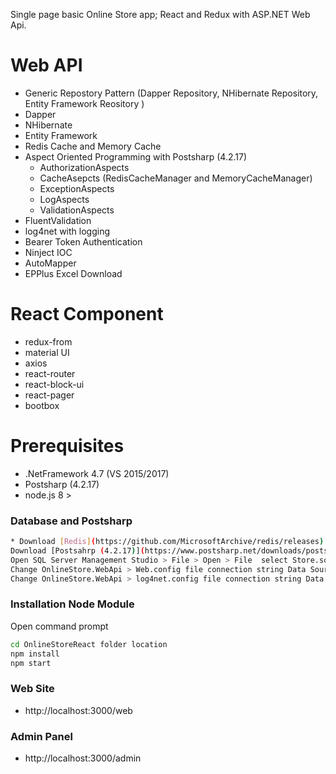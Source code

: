 Single page basic Online Store app; React and Redux with ASP.NET Web Api.

# Web API
- Generic Repostory Pattern (Dapper Repository, NHibernate Repository, Entity Framework Reository )
- Dapper
- NHibernate
- Entity Framework
- Redis Cache and Memory Cache
- Aspect Oriented Programming with Postsharp (4.2.17)
  - AuthorizationAspects
  - CacheAsepcts (RedisCacheManager and MemoryCacheManager)
  - ExceptionAspects
  - LogAspects
  - ValidationAspects
- FluentValidation
- log4net with logging
- Bearer Token Authentication
- Ninject IOC
- AutoMapper
- EPPlus Excel Download

# React Component
  - redux-from
  - material UI
  - axios
  - react-router
  - react-block-ui
  - react-pager
  - bootbox
  
# Prerequisites
  
  - .NetFramework 4.7 (VS 2015/2017)
  - Postsharp (4.2.17)
  - node.js 8 >

### Database and Postsharp
```sh
* Download [Redis](https://github.com/MicrosoftArchive/redis/releases) Install your compoter
Download [Postsahrp (4.2.17)](https://www.postsharp.net/downloads/postsharp-4.2/v4.2.17) Install your compoter
Open SQL Server Management Studio > File > Open > File  select Store.sql and execute
Change OnlineStore.WebApi > Web.config file connection string Data Source your server name
Change OnlineStore.WebApi > log4net.config file connection string Data Source your server name
```

### Installation Node Module

Open command prompt

```sh
cd OnlineStoreReact folder location
npm install 
npm start
```
### Web Site
- http&#58;//localhost:3000/web

### Admin Panel
- http&#58;//localhost:3000/admin
